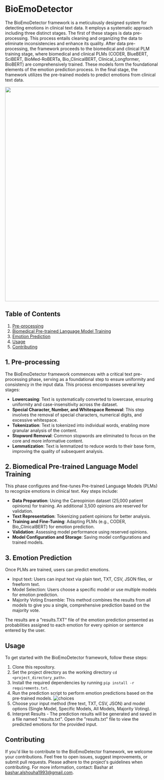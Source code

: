 # BioEmoDetector
The BioEmoDetector framework is a meticulously designed system for detecting emotions in clinical text data. It employs a systematic approach including three distinct stages. The first of these stages is data pre-processing. This process entails cleaning and organizing the data to eliminate inconsistencies and enhance its quality. After data pre-processing, the framework proceeds to the biomedical and clinical PLM training stage, where biomedical and clinical PLMs (CODER, BlueBERT, SciBERT, BioMed-RoBERTa, Bio_ClinicalBERT, Clinical_Longformer, BioBERT) are comprehensively trained. These models form the foundational elements of the emotion prediction process. In the final stage, the framework utilizes the pre-trained models to predict emotions from clinical text data.

<p align="center">
<img src="https://github.com/201190024/BioEmoDetector/assets/54450055/7ae9b076-3e25-4ae9-8736-e85b09bb395c" width="700">
</p>

## Table of Contents
1. [Pre-processing](#pre-processing)
2. [Biomedical Pre-trained Language Model Training](#biomedical-pre-trained-language-model-training)
3. [Emotion Prediction](#emotion-prediction)
4. [Usage](#usage)
5. [Contributing](#contributing)
   
## 1. Pre-processing
The BioEmoDetector framework commences with a critical text pre-processing phase, serving as a foundational step to ensure uniformity and consistency in the input data. This process encompasses several key stages:
- **Lowercasing**: Text is systematically converted to lowercase, ensuring uniformity and case-insensitivity across the dataset.
- **Special Character, Number, and Whitespace Removal**: This step involves the removal of special characters, numerical digits, and excessive whitespace. 
- **Tokenization**: Text is tokenized into individual words, enabling more granular analysis of the content.
- **Stopword Removal**: Common stopwords are eliminated to focus on the core and more informative content.
- **Lemmatization**: Text is lemmatized to reduce words to their base form, improving the quality of subsequent analysis.

## 2. Biomedical Pre-trained Language Model Training
This phase configures and fine-tunes Pre-trained Language Models (PLMs) to recognize emotions in clinical text. Key steps include:
- **Data Preparation**: Using the Careopinion dataset (25,000 patient opinions) for training. An additional 3,500 opinions are reserved for validation.
- **Text Representation**: Tokenizing patient opinions for better analysis.
- **Training and Fine-Tuning**: Adapting PLMs (e.g., CODER, Bio_ClinicalBERT) for emotion prediction.
- **Validation**: Assessing model performance using reserved opinions.
- **Model Configuration and Storage**: Saving model configurations and trained models.

## 3. Emotion Prediction
Once PLMs are trained, users can predict emotions. 
- Input text: Users can input text via plain text, TXT, CSV, JSON files, or freeform text.
- Model Selection: Users choose a specific model or use multiple models for emotion prediction.
- Majority Voting Ensemble: This method combines the results from all models to give you a single, comprehensive prediction based on the majority vote.
  
The results are a "results.TXT" file of the emotion prediction presented as probabilities assigned to each emotion for every opinion or sentence entered by the user.
## Usage
To get started with the BioEmoDetector framework, follow these steps:
1. Clone this repository.
2. Set the project directory as the working directory `cd <project_directory_path>`.
3. Install the required dependencies by running `pip install -r requirements.txt`.
4. Run the prediction script to perform emotion predictions based on the pre-trained models.
   ![choices](https://github.com/201190024/BioEmoDetector/assets/54450055/f720c511-8e3f-4642-b10c-a61374b709f3)
6. Choose your input method (free text, TXT, CSV, JSON) and model options (Single Model, Specific Models, All Models, Majority Voting).
7. Interpret Results - The prediction results will be generated and saved in a file named "results.txt".
Open the "results.txt" file to view the predicted emotions for the provided input.

## Contributing
If you'd like to contribute to the BioEmoDetector framework, we welcome your contributions. Feel free to open issues, suggest improvements, or submit pull requests. Please adhere to the project's guidelines when contributing.
For more information, contact:
Bashar at bashar.alshouha1993@gmail.com.


